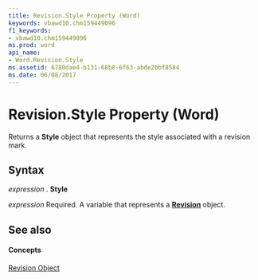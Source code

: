 ```yaml
---
title: Revision.Style Property (Word)
keywords: vbawd10.chm159449096
f1_keywords:
- vbawd10.chm159449096
ms.prod: word
api_name:
- Word.Revision.Style
ms.assetid: 6780dae4-b131-68b8-6f63-abde2bbf8584
ms.date: 06/08/2017
---
```



# Revision.Style Property (Word)

Returns a  **Style** object that represents the style associated with a revision mark.


## Syntax

 _expression_ . **Style**

 _expression_ Required. A variable that represents a **[Revision](Word.Revision.md)** object.


## See also


#### Concepts


[Revision Object](Word.Revision.md)

